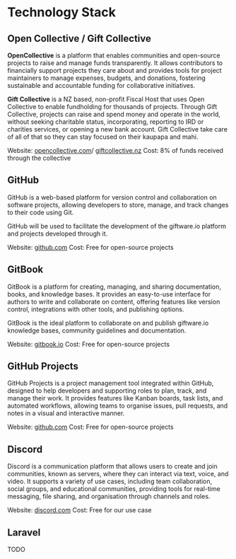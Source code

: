 # Technology Stack


## Open Collective / Gift Collective

**OpenCollective** is a platform that enables communities and open-source projects to raise and manage funds transparently. It allows contributors to financially support projects they care about and provides tools for project maintainers to manage expenses, budgets, and donations, fostering sustainable and accountable funding for collaborative initiatives.

**Gift Collective** is a NZ based, non-profit Fiscal Host that uses Open Collective to enable fundholding for thousands of projects. Through Gift Collective, projects can raise and spend money and operate in the world, without seeking charitable status, incorporating, reporting to IRD or charities services, or opening a new bank account. Gift Collective take care of all of that so they can stay focused on their kaupapa and mahi.

Website: [opencollective.com](https://opencollective.com/)/ [giftcollective.nz](https://giftcollective.nz/)
Cost: 8% of funds received through the collective

## GitHub

GitHub is a web-based platform for version control and collaboration on software projects, allowing developers to store, manage, and track changes to their code using Git. 

GitHub will be used to facilitate the development of the giftware.io platform and projects developed through it.

Website: [github.com](https://github.com)
Cost: Free for open-source projects
## GitBook

GitBook is a platform for creating, managing, and sharing documentation, books, and knowledge bases. It provides an easy-to-use interface for authors to write and collaborate on content, offering features like version control, integrations with other tools, and publishing options. 

GitBook is the ideal platform to collaborate on and publish giftware.io knowledge bases, community guidelines and documentation.

Website: [gitbook.io](https://gitbook.io/)
Cost: Free for open-source projects
## GitHub Projects

GitHub Projects is a project management tool integrated within GitHub, designed to help developers and supporting roles to plan, track, and manage their work. It provides features like Kanban boards, task lists, and automated workflows, allowing teams to organise issues, pull requests, and notes in a visual and interactive manner.

Website: [github.com](https://docs.github.com/en/issues/planning-and-tracking-with-projects/learning-about-projects/about-projects/)
Cost: Free for open-source projects
## Discord

Discord is a communication platform that allows users to create and join communities, known as servers, where they can interact via text, voice, and video. It supports a variety of use cases, including team collaboration, social groups, and educational communities, providing tools for real-time messaging, file sharing, and organisation through channels and roles.

Website: [discord.com](https://discord.com/)
Cost: Free for our use case

## Laravel

TODO

